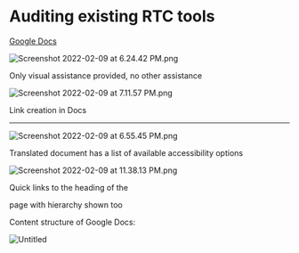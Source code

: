 # Auditing existing RTC tools

[Google Docs](https://www.notion.so/2097641f9a9540eb8cb08ae6688694a1)

![Screenshot 2022-02-09 at 6.24.42 PM.png](Auditing%20existing%20RTC%20tools%200229a015dfb04f529ea22aba21854e63/Screenshot_2022-02-09_at_6.24.42_PM.png)

Only visual assistance provided, no other assistance

![Screenshot 2022-02-09 at 7.11.57 PM.png](Auditing%20existing%20RTC%20tools%200229a015dfb04f529ea22aba21854e63/Screenshot_2022-02-09_at_7.11.57_PM.png)

Link creation in Docs

---

![Screenshot 2022-02-09 at 6.55.45 PM.png](Auditing%20existing%20RTC%20tools%200229a015dfb04f529ea22aba21854e63/Screenshot_2022-02-09_at_6.55.45_PM.png)

Translated document has a list of available accessibility options

![Screenshot 2022-02-09 at 11.38.13 PM.png](Auditing%20existing%20RTC%20tools%200229a015dfb04f529ea22aba21854e63/Screenshot_2022-02-09_at_11.38.13_PM.png)

Quick links to the heading of the 

page with hierarchy shown too

Content structure of Google Docs:

![Untitled](Auditing%20existing%20RTC%20tools%200229a015dfb04f529ea22aba21854e63/Untitled.png)